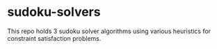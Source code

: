 # sudoku-solvers

This repo holds 3 sudoku solver algorithms using various heuristics for constraint satisfaction problems. 
